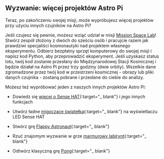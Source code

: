 ## Wyzwanie: więcej projektów Astro Pi

Teraz, po zakończeniu swojej misji, może wypróbujesz więcej projektów przy użyciu innych czujników na Astro Pi?

Jeśli czujesz się pewnie, możesz wziąć udział w misji [Mission Space Lab](https://astro-pi.org/missions/space-lab/)! Stwórz zespół złożony z dwóch do sześciu osób i pracujcie razem jak prawdziwi specjaliści kosmonautyki nad projektem własnego eksperymentu. Odbierz bezpłatny sprzęt komputerowy do swojej misji i napisz kod Python, aby przeprowadzić eksperyment. Jeśli uzyskasz status lotu, twój kod zostanie przesłany do Międzynarodowej Stacji Kosmicznej i będzie działał na Astro Pi przez trzy godziny (dwie orbity). Wszelkie dane zgromadzone przez twój kod w przestrzeni kosmicznej - obrazy lub pliki danych czujnika - zostaną pobrane i przesłane do ciebie do analizy.

Możesz też wypróbować jeden z naszych innych projektów Astro Pi:

+ Dowiedz się [więcej o Sense HAT](https://projects.raspberrypi.org/en/projects/getting-started-with-the-sense-hat){:target="_ blank"} i jego innych funkcjach

+ Utwórz ładne [migoczące światełka](https://projects.raspberrypi.org/en/projects/sense-hat-random-sparkles){:target="_ blank"} na wyświetlaczu LED Sense HAT

+ Stwórz grę [Flappy Astronaut](https://projects.raspberrypi.org/en/projects/flappy-astronaut){:target="_ blank"}

+ Rzuć znajomym wyzwanie w grze [marmurowy labirynt](https://projects.raspberrypi.org/en/projects/sense-hat-marble-maze){:target="_ blank"}

+ Odtwórz klasyczną grę [Pong](https://projects.raspberrypi.org/en/projects/sense-hat-pong){:target="_ blank"}
